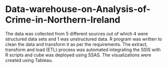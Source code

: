 # Data-warehouse-on-Analysis-of-Crime-in-Northern-Ireland
The data was collected from 5 different sources out of which 4 were structured data sets and 1 was unstructured data. R program was written to clean the data and transform it as per the requirements. The extract, transform and load (ETL) process was automated integrating the SSIS with R scripts and cube was deployed using SSAS. The visualizations were created using Tableau.
